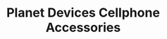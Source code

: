 ---
title: "Planet Devices Cellphone Accessories"
url: /tarlac/planet-devices-cellphone-accessories/
shop: shop
---